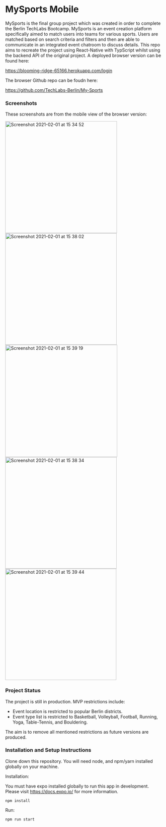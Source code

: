 # MySports Mobile

MySports is the final group project which was created in order to complete the Berlin TechLabs Bootcamp. MySports is an event creation platform specifically aimed to match users into teams for various sports. Users are matched based on search criteria and filters and then are able to communicate in an integrated event chatroom to discuss details. This repo aims to recreate the project using React-Native with TypScript whilst using the backend API of the original project. A deployed browser version can be found here:

https://blooming-ridge-65166.herokuapp.com/login

The browser Github repo can be foudn here:

https://github.com/TechLabs-Berlin/My-Sports

### Screenshots

These screenshots are from the mobile view of the browser version: 

<img width="355" alt="Screenshot 2021-02-01 at 15 34 52" src="https://user-images.githubusercontent.com/70976690/106473151-bd1a5b00-64a3-11eb-9ee6-43b8c622015f.png"><img width="354" alt="Screenshot 2021-02-01 at 15 38 02" src="https://user-images.githubusercontent.com/70976690/106473217-d15e5800-64a3-11eb-8795-a2b1e7acecb4.png"><img width="356" alt="Screenshot 2021-02-01 at 15 39 19" src="https://user-images.githubusercontent.com/70976690/106473243-dae7c000-64a3-11eb-88d4-de2141c82b54.png"><img width="354" alt="Screenshot 2021-02-01 at 15 38 34" src="https://user-images.githubusercontent.com/70976690/106473255-df13dd80-64a3-11eb-8812-487bd311c172.png"><img width="353" alt="Screenshot 2021-02-01 at 15 39 44" src="https://user-images.githubusercontent.com/70976690/106473285-e89d4580-64a3-11eb-8de1-d09a6b09a2f4.png">

### Project Status

The project is still in production. MVP restrictions include: 
* Event location is restricted to popular Berlin districts.
* Event type list is restricted to Basketball, Volleyball, Football, Running, Yoga, Table-Tennis, and Bouldering.

The aim is to remove all mentioned restrictions as future versions are produced. 

### Installation and Setup Instructions

Clone down this repository. You will need node, and npm/yarn installed globally on your machine.

Installation:

You must have expo installed globally to run this app in development. 
Please visit https://docs.expo.io/ for more information.

`npm install`

Run:

`npm run start`

